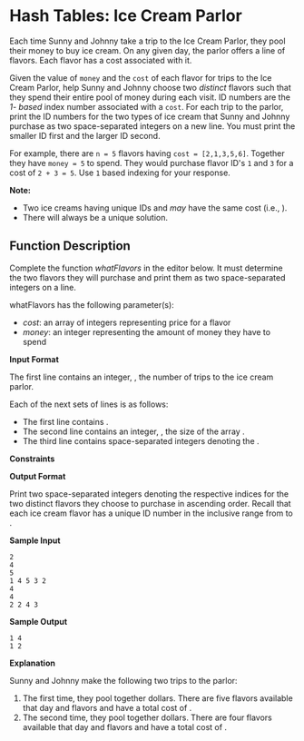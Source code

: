 # Hash Tables: Ice Cream Parlor
Each time Sunny and Johnny take a trip to the Ice Cream Parlor, they pool their money to buy ice cream. On any given day, the parlor offers a line of flavors. Each flavor has a cost associated with it.

Given the value of `money` and the `cost` of each flavor for  trips to the Ice Cream Parlor, help Sunny and Johnny choose two  _distinct_  flavors such that they spend their entire pool of money during each visit. ID numbers are the  _1- based_  index number associated with a `cost`. For each trip to the parlor, print the ID numbers for the two types of ice cream that Sunny and Johnny purchase as two space-separated integers on a new line. You must print the smaller ID first and the larger ID second.

For example, there are `n = 5` flavors having `cost = [2,1,3,5,6]`. Together they have `money = 5` to spend. They would purchase flavor ID's `1` and `3` for a cost of `2 + 3 = 5`. Use `1` based indexing for your response.

**Note:**
-   Two ice creams having unique IDs  and  _may_  have the same cost (i.e.,  ).
-   There will always be a unique solution.

## **Function Description**

Complete the function  _whatFlavors_  in the editor below. It must determine the two flavors they will purchase and print them as two space-separated integers on a line.

whatFlavors has the following parameter(s):

-   _cost_: an array of integers representing price for a flavor
-   _money_: an integer representing the amount of money they have to spend

**Input Format**

The first line contains an integer,  , the number of trips to the ice cream parlor.

Each of the next  sets of  lines is as follows:

-   The first line contains  .
-   The second line contains an integer,  , the size of the array  .
-   The third line contains  space-separated integers denoting the  .

**Constraints**

**Output Format**

Print two space-separated integers denoting the respective indices for the two distinct flavors they choose to purchase in ascending order. Recall that each ice cream flavor has a unique ID number in the inclusive range from  to  .

**Sample Input**

```
2
4
5
1 4 5 3 2
4
4
2 2 4 3

```

**Sample Output**

```
1 4
1 2

```

**Explanation**

Sunny and Johnny make the following two trips to the parlor:

1.  The first time, they pool together  dollars. There are five flavors available that day and flavors  and  have a total cost of  .
2.  The second time, they pool together  dollars. There are four flavors available that day and flavors  and  have a total cost of  .
<!--stackedit_data:
eyJoaXN0b3J5IjpbLTE1Nzg4OTI0OTddfQ==
-->